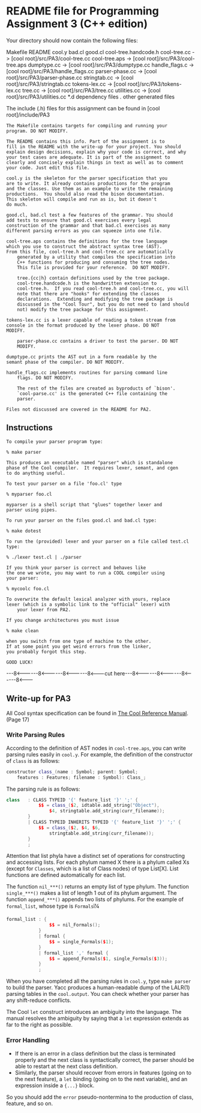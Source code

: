 README file for Programming Assignment 3 (C++ edition)
======================================================

Your directory should now contain the following files:

 Makefile
 README
 cool.y
 bad.cl
 good.cl
 cool-tree.handcode.h
 cool-tree.cc		  -> [cool root]/src/PA3/cool-tree.cc
 cool-tree.aps		  -> [cool root]/src/PA3/cool-tree.aps
 dumptype.cc		  -> [cool root]/src/PA3/dumptype.cc
 handle_flags.c           -> [cool root]/src/PA3/handle_flags.cc
 parser-phase.cc	  -> [cool root]/src/PA3/parser-phase.cc
 stringtab.cc		  -> [cool root]/src/PA3/stringtab.cc
 tokens-lex.cc		  -> [cool root]/src/PA3/tokens-lex.cc
 tree.cc		  -> [cool root]/src/PA3/tree.cc
 utilities.cc		  -> [cool root]/src/PA3/utilities.cc
 *.d			  dependency files
 *.*			  other generated files

The include (.h) files for this assignment can be found in 
[cool root]/include/PA3

	The Makefile contains targets for compiling and running your
	program. DO NOT MODIFY.
    
	The README contains this info. Part of the assignment is to
	fill in the README with the write-up for your project. You should
	explain design decisions, explain why your code is correct, and why
	your test cases are adequate. It is part of the assignment to
	clearly and concisely explain things in text as well as to comment
	your code. Just edit this file.

	cool.y is the skeleton for the parser specification that you
	are to write. It already contains productions for the program
	and the classes. Use them as an example to write the remaining
	productions.  You should also read the bison documentation.
	This skeleton will compile and run as is, but it doesn't
	do much.

	good.cl, bad.cl test a few features of the grammar. You should
	add tests to ensure that good.cl exercises every legal
	construction of the grammar and that bad.cl exercises as many
	different parsing errors as you can squeeze into one file.

	cool-tree.aps contains the definitions for the tree language
	which you use to construct the abstract syntax tree (AST).
	From this file, cool-tree.h and cool-tree.cc are automatically 
        generated by a utility that compiles the specification into
        C++ functions for producing and consuming the tree nodes.
        This file is provided for your reference.  DO NOT MODIFY.

        tree.{cc|h} contain definitions used by the tree package.
        cool-tree.handcode.h is the handwritten extension to
        cool-tree.h.  If you read cool-tree.h and cool-tree.cc, you will
        note that there are "hooks" for extending the classes
        declarations.  Extending and modifying the tree package is
        discussed in the "Cool Tour", but you do not need to (and should
        not) modify the tree package for this assignment.

	tokens-lex.cc is a lexer capable of reading a token stream from
	console in the format produced by the lexer phase. DO NOT
	MODIFY.

        parser-phase.cc contains a driver to test the parser. DO NOT
        MODIFY.

	dumptype.cc prints the AST out in a form readable by the
	semant phase of the compiler. DO NOT MODIFY.

	handle_flags.cc implements routines for parsing command line
        flags. DO NOT MODIFY.

        The rest of the files are created as byproducts of `bison'.
        `cool-parse.cc' is the generated C++ file containing the
        parser.

	Files not discussed are covered in the README for PA2.

Instructions
------------

	To compile your parser program type:

	% make parser

	This produces an executable named "parser" which is standalone
	phase of the Cool compiler.  It requires lexer, semant, and cgen
	to do anything useful.

	To test your parser on a file 'foo.cl' type

	% myparser foo.cl

	myparser is a shell script that "glues" together lexer and
	parser using pipes.

	To run your parser on the files good.cl and bad.cl type:

	% make dotest

	To run the (provided) lexer and your parser on a file called test.cl type:

	% ./lexer test.cl | ./parser

	If you think your parser is correct and behaves like
	the one we wrote, you may want to run a COOL compiler using
	your parser:

	% mycoolc foo.cl

	To overwrite the default lexical analyzer with yours, replace 
	lexer (which is a symbolic link to the "official" lexer) with
        your lexer from PA2.

	If you change architectures you must issue

	% make clean

	when you switch from one type of machine to the other.
	If at some point you get weird errors from the linker,	
	you probably forgot this step.

	GOOD LUCK!

---8<------8<------8<------8<---cut here---8<------8<------8<------8<---

Write-up for PA3
----------------

All Cool syntax specification can be found in [The Cool Reference Manual](http://web.stanford.edu/class/cs143/materials/cool-manual.pdf). (Page 17)

### Write Parsing Rules

According to the definition of AST nodes in `cool-tree.aps`, you can write parsing rules easily in `cool.y`. For example, the definition of the constructor of `class` is as follows:

```cpp
constructor class_(name : Symbol; parent: Symbol;
    features : Features; filename : Symbol): Class_;
```

The parsing rule is as follows:

```cpp
class   : CLASS TYPEID '{' feature_list '}' ';' {
            $$ = class_($2, idtable.add_string("Object"), 
                $4, stringtable.add_string(curr_filename));
        }
        | CLASS TYPEID INHERITS TYPEID '{' feature_list '}' ';' {
            $$ = class_($2, $4, $6,
                stringtable.add_string(curr_filename));
        }
        ;
```

Attention that list phyla have a distinct set of operations for constructing and accessing lists. For each phylum named X there is a phylum called Xs (except for `Classes`, which is a list of Class nodes) of type List[X]. List functions are defined automatically for each list.

The function `nil_***()` returns an empty list of type phylum. The function `single_***()` makes a list of length 1 out of its phylum argument. The function `append_***()` appends two lists of phylums. For the example of `formal_list`, whose type is `Formals`ï¼

```cpp
formal_list : {
                $$ = nil_Formals();
            }
            | formal {
                $$ = single_Formals($1);
            }
            | formal_list ',' formal {
                $$ = append_Formals($1, single_Formals($3));
            }
            ;
```

When you have completed all the parsing rules in `cool.y`, type `make parser` to build the parser. Yacc produces a human-readable dump of the LALR(1) parsing tables in the `cool.output`. You can check whether your parser has any shift-reduce conflicts.

The Cool `let` construct introduces an ambiguity into the language. The manual resolves the ambiguity by saying that a `let` expression extends as far to the right as possible.

### Error Handling

- If there is an error in a class definition but the class is terminated properly and the next class is syntactically correct, the parser should be able to restart at the next class definition.
- Similarly, the parser should recover from errors in features (going on to the next feature), a `let` binding (going on to the next variable), and an expression inside a `{...}` block.

So you should add the `error` pseudo-nontermina to the production of class, feature, and so on.
